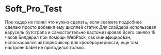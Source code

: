 # Soft_Pro_Test
Про хедер не понял что нужно сделать, если скажете подробнее сделаю просто добавил ему дисплей статик
Для слайдера использовал карусель бутстрапа и самостоятельно кастомизировал
Всего заняло 18 часов
Билдерил при помощи WebPack, css минифицирован, использовался автопрефиксер для кросбраузерности, еще там настроен babel не пригодился только.
